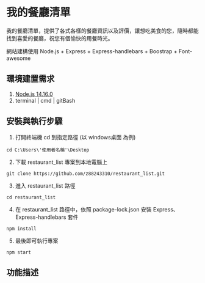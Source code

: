 # 我的餐廳清單

我的餐廳清單，提供了各式各樣的餐廳資訊以及評價，讓想吃美食的您，隨時都能找到喜愛的餐廳，祝您有個愉快的用餐時光。

網站建構使用 Node.js + Express + Express-handlebars + Boostrap + Font-awesome

## 環境建置需求
1. [Node.js 14.16.0](https://nodejs.org/en/)
2. terminal | cmd | gitBash

## 安裝與執行步驟
1. 打開終端機 cd 到指定路徑 (以 windows桌面 為例)
```
cd C:\Users\'使用者名稱'\Desktop
```
2. 下載 restaurant_list 專案到本地電腦上
```
git clone https://github.com/z88243310/restaurant_list.git
```
3. 進入 restaurant_list 路徑
```
cd restaurant_list
```
4. 在 restaurant_list 路徑中，依照 package-lock.json 安裝 Express、Express-handlebars 套件
```
npm install
```
5. 最後即可執行專案
```
npm start
```
## 功能描述
